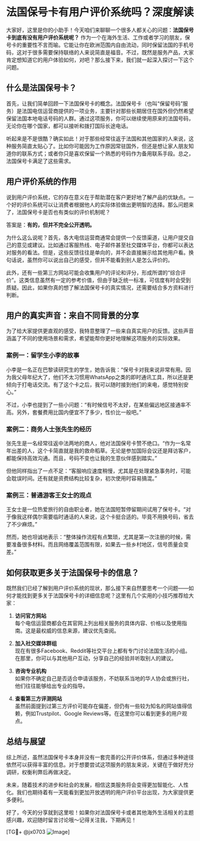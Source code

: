 # 法国保号卡有用户评价系统吗？深度解读

大家好，这里是你的小助手！今天咱们来聊聊一个很多人都关心的问题：**法国保号卡到底有没有用户评价系统呢？** 作为一个在海外生活、工作或者学习的朋友，保号卡的重要性不言而喻。它能让你在欧洲范围内自由流动，同时保留法国的手机号码，这对于很多需要保持联络的人来说简直是福音。不过，既然是服务产品，大家肯定想知道它的用户体验如何，对吧？那么接下来，我们就一起深入探讨一下这个问题。

## 什么是法国保号卡？

首先，让我们简单回顾一下法国保号卡的概念。法国保号卡（也叫“保留号码”服务）是法国电信运营商提供的一项业务，主要针对那些长期居住在国外但仍然希望保留法国本地电话号码的人群。通过这项服务，你可以继续使用原来的法国号码，无论你在哪个国家，都可以接听和拨打国际长途电话。

听起来是不是很酷？确实如此！对于那些经常往返于法国和其他国家的人来说，这种服务简直太贴心了。比如你可能因为工作原因常驻国外，但还是想让家人朋友知道你的联系方式；或者你只是喜欢保留一个熟悉的号码作为备用联系手段。总之，法国保号卡满足了这些需求。

## 用户评价系统的作用

说到用户评价系统，它的存在意义在于帮助潜在客户更好地了解产品的优缺点。一个好的评价系统可以让消费者根据他人的实际体验做出更明智的选择。那么问题来了，法国保号卡是否也有类似的评价机制呢？

答案是：**有的，但并不完全公开透明。**

为什么这么说呢？首先，各大电信运营商通常会提供一个反馈渠道，让用户提交自己的意见或建议。比如通过客服热线、电子邮件甚至社交媒体平台，你都可以表达对服务的看法。但是，这些反馈往往是单向的，并不会直接展示给其他用户看。换句话说，虽然你可以说出自己的感受，但并不能看到别人是怎么评价的。

此外，还有一些第三方网站可能会收集用户的评论和评分，形成所谓的“综合评价”。这类信息虽然有一定的参考价值，但由于缺乏统一标准，可信度有时会受到质疑。因此，如果你真的想了解法国保号卡的真实情况，还需要结合多方资料进行判断。

## 用户的真实声音：来自不同背景的分享

为了给大家提供更直观的感受，我特意整理了一些来自真实用户的反馈。这些声音涵盖了不同的使用场景和需求，希望能帮你更好地理解这项服务的实际效果。

### 案例一：留学生小李的故事

小李是一名正在巴黎读研究生的学生，她告诉我：“保号卡对我来说非常有用。因为我父母年纪大了，他们不太习惯用WhatsApp之类的即时通讯工具，所以还是更倾向于打电话交流。有了这个卡之后，我可以随时接到他们的来电，感觉特别安心。”

不过，小李也提到了一些小问题：“有时候信号不太好，在某些偏远地区接通率不高。另外，套餐费用比国内便宜不了多少，性价比一般吧。”

### 案例二：商务人士张先生的经历

张先生是一名经常往返中法两地的商人，他对法国保号卡赞不绝口。“作为一名常年出差的人，这个卡简直就是我的救命稻草。无论是参加国际会议还是拜访客户，都能保持高效沟通。而且，号码不变也让我的生意伙伴感到踏实。”

但他同样指出了一点不足：“客服响应速度稍慢，尤其是在处理紧急事务时，可能会耽误时间。还有就是资费结构比较复杂，初次使用时容易搞混。”

### 案例三：普通游客王女士的观点

王女士是一位热爱旅行的自由职业者，她在法国短暂停留期间试用了保号卡。“对于像我这样偶尔需要临时通话的人来说，这个卡挺合适的。毕竟不用换号码，省去了不少麻烦。”

然而，她也坦诚地表示：“整体操作流程有点繁琐，尤其是第一次注册的时候，需要准备很多材料。而且网络覆盖范围有限，如果去一些乡村地区，信号质量会变差。”

## 如何获取更多关于法国保号卡的信息？

既然我们已经了解到用户评价系统的现状，那么接下来自然要思考一个问题——如何才能找到更多关于法国保号卡的详细信息呢？这里有几个实用的小技巧推荐给大家：

1. **访问官方网站**  
   每个电信运营商都会在其官网上列出相关服务的具体内容、价格以及使用指南。这是最权威的信息来源，建议优先查阅。

2. **加入社交媒体群组**  
   现在有很多Facebook、Reddit等社交平台上都有专门讨论法国生活的小组。在那里，你可以与其他用户互动，分享自己的经验并听取别人的建议。

3. **咨询专业机构**  
   如果你不确定自己是否适合申请该服务，不妨联系当地的华人协会或旅行社，他们往往能够给出专业的指导。

4. **查看第三方评测网站**  
   虽然前面提到过第三方评价可能存在偏差，但仍有一些较为知名的网站值得信赖，例如Trustpilot、Google Reviews等。在这里你可以看到更多的用户观点。

## 总结与展望

综上所述，虽然法国保号卡本身并没有一套完善的公开评价体系，但通过多种途径依然可以获得丰富的信息。对于想要尝试这项服务的朋友来说，关键在于做好充分调研，权衡利弊后再做决定。

未来，随着技术的进步和社会的发展，相信这类服务将会变得更加智能化、人性化。我们也期待着有一天能看到更加开放透明的用户评价平台出现，为大家提供更多便利。

好了，今天的分享就到这里啦！如果你对法国保号卡或者其他海外生活相关的主题感兴趣，欢迎随时留言讨论哦～记得关注我，下期再见！

[TG💪+ @jx0703 ![Image](https://github.com/user-attachments/assets/dbca1d08-cadb-493c-b0ec-ad6f7a83f270)]